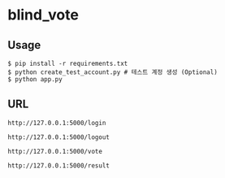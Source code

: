 # blind_vote

## Usage

```console
$ pip install -r requirements.txt
$ python create_test_account.py # 테스트 계정 생성 (Optional)
$ python app.py
```

## URL

`http://127.0.0.1:5000/login`

`http://127.0.0.1:5000/logout`

`http://127.0.0.1:5000/vote`

`http://127.0.0.1:5000/result`
